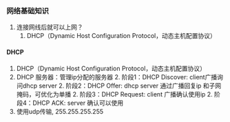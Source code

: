 ### 网络基础知识

1. 连接网线后就可以上网？
    1. DHCP（Dynamic Host Configuration Protocol，动态主机配置协议） 
#### DHCP
1. DHCP（Dynamic Host Configuration Protocol，动态主机配置协议）
1. DHCP 服务器：管理ip分配的服务器
   2. 阶段1：DHCP Discover: client广播询问dhcp server
   2. 阶段2：DHCP Offer: dhcp server 通过广播回复ip 和子网掩码，可优化为单播
   2. 阶段3：DHCP Request: client 广播确认使用ip
   2. 阶段4：DHCP ACK: server 确认可以使用
1. 使用udp传输, 255.255.255.255